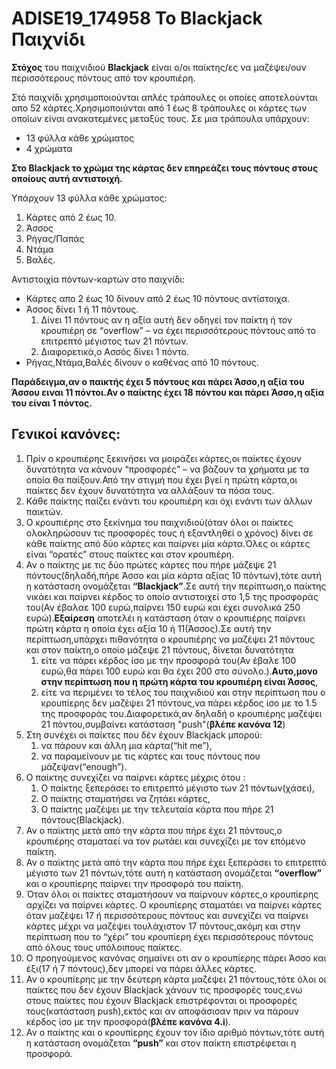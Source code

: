 # ADISE19_174958 Το Blackjack Παιχνίδι

**Στόχος** του παιχνιδιού **Blackjack** είναι ο/οι παίκτης/ες να μαζέψει/ουν περισσότερους πόντους από τον κρουπιέρη.

Στό παιχνίδι χρησιμοποιούνται απλές τράπουλες οι οποίες αποτελούνται απο 52 κάρτες.Χρησιμοποιύνται από 1 έως 8 τράπουλες οι κάρτες των οποίων είναι ανακατεμένες μεταξύς τους.
Σε μια τράπουλα υπάρχουν:
  - 13 φύλλα κάθε χρώματος
  - 4 χρώματα 

**Στο Blackjack το χρώμα της κάρτας δεν επηρεάζει τους πόντους στους οποίους αυτή αντιστοιχή.**

Υπάρχουν 13 φύλλα κάθε χρώματος:
1. Κάρτες από 2 έως 10.
2. Άσσος
3. Ρήγας/Παπάς
4. Ντάμα
5. Βαλές.

Αντιστοιχία  πόντων-καρτών στο παιχνίδι:
- Κάρτες απο 2 έως 10 δίνουν από 2 έως 10 πόντους αντίστοιχα.
- Άσσος δίνει 1 ή 11 πόντους.
  1. Δίνει 11 πόντους αν η αξία αυτή δεν οδηγεί τον παίκτη ή τον κρουπιέρη σε “overflow” – να έχει περισσότερους πόντους από το επιτρεπτό μέγιστος των 21  πόντων.
  2. Διαφορετικά,ο Ασσός δίνει 1 πόντο.
- Ρήγας,Ντάμα,Βαλές δίνουν ο καθένας από 10 πόντους.

**Παράδειγμα,αν ο παικτής έχει 5 πόντους και πάρει Άσσο,η αξία του Άσσου ειναι 11 πόντοι.Αν ο παίκτης έχει 18 πόντου και πάρει Άσσο,η αξία του είναι 1 πόντος.**

## Γενικοί κανόνες:
1. Πρίν ο κρουπιέρης ξεκινήσει να μοιράζει κάρτες,οι παίκτες έχουν δυνατότητα να κάνουν “προσφορές” – να βάζουν τα χρήματα με τα οποία θα παίξουν.Από την στιγμή που έχει βγεί η πρώτη κάρτα,οι παίκτες δεν έχουν δυνατότητα να αλλάξουν τα πόσα τους.
2. Κάθε παίκτης παίζει ενάντι του κρουπιέρη και όχι ενάντι των άλλων παικτών.
3. Ο κρουπιέρης στο ξεκίνημα του παιχνιδιού(όταν όλοι οι παίκτες ολοκληρώσουν τις προσφορές τους ή εξαντληθεί ο χρόνος) δίνει σε κάθε παίκτης από δύο κάρτες και παίρνει μία κάρτα.Όλες οι κάρτες είναι “ορατές” στους παίκτες και στον κρουπιέρη.
4. Αν ο παίκτης με τις δύο πρώτες κάρτες που πήρε μάζεψε 21 πόντους(δηλαδή,πήρε Άσσο και μία κάρτα αξίας 10 πόντων),τότε αυτή η κατάσταση ονομάζεται **“Blackjack”**.Σε αυτή την περίπτωση,ο παίκτης νικάει και παίρνει κέρδος το οποίο αντιστοιχεί στο 1,5 της προσφοράς του(Αν έβαλαε 100 ευρώ,παίρνει 150 ευρώ και έχει συνολικά 250 ευρώ).**Εξαίρεση** αποτελέι η κατάσταση όταν ο κρουπιέρης παίρνει πρώτη κάρτα η οποία έχει αξία 10 ή 11(Άσσος).Σε αυτή την περίπτωση,υπάρχει πιθανότητα ο κρουπιέρης να μαζέψει 21 πόντους και στον παίκτη,ο οποίο μάζεψε 21 πόντους, δίνεται δυνατότητα 
   1. είτε να πάρει κέρδος ίσο με την προσφορά του(Αν έβαλε 100 ευρώ,θα πάρει 100 ευρώ και θα έχει 200 στο σύνολο.).**Αυτο,μονο στην περίπτωση που η πρώτη κάρτα του κρουπιέρη είναι Άσσος**, 
   2. είτε να περιμένει το τέλος του παιχνιδιού και στην περίπτωση που ο κρουπίερης δεν μαζέψει 21 πόντους,να πάρει κέρδος ίσο με το 1.5 της προσφοράς του.Διαφορετικά,αν δηλαδή ο κρουπιέρης μαζέψει 21 πόντου,συμβαίνει κατάσταση "push"(**βλέπε κανόνα 12**)
5. Στη συνέχει οι παίκτες που δέν έχουν Blackjack μπορού:
    1. να πάρουν και άλλη μια κάρτα(“hit me”),
    2. να παραμείνουν με τις κάρτες και τους πόντους που μάζεψαν(“enough”).
6. Ο παίκτης συνεχίζει να παίρνει κάρτες μέχρις ότου :
    1. Ο παίκτης ξεπεράσει το επιτρεπτό μέγιστο των 21 πόντων(χάσει),
    2. Ο παίκτης σταματήσει να ζητάει κάρτες,
    3. Ο παίκτης μαζέψει με την τελευταία κάρτα που πήρε 21 πόντους(Blackjack).
7. Αν ο παίκτης μετά από την κάρτα που πήρε έχει 21 πόντους,ο κρουπιέρης σταματαεί να τον ρωτάει και συνεχίζει με τον επόμενο παίκτη.
8. Αν ο παίκτης μετά από την κάρτα που πήρε έχει ξεπεράσει το επιτρεπτό μέγιστο των 21 πόντων,τότε αυτή η κατάσταση ονομάζεται **“overflow”** και ο κρουπίερης παίρνει την προσφορά του παίκτη.
9. Όταν όλοι οι παίκτες σταματήσουν να παίρνουν κάρτες,ο κρουπίερης αρχίζει να παίρνει κάρτες.
Ο κρουπίερης σταματάει να παίρνει κάρτες όταν μαζέψει 17 ή περισσότερους πόντους και συνεχίζει να παίρνει κάρτες μέχρι να μαζέψει τουλάχιστον 17 πόντους,ακόμη και στην περίπτωση που το “χέρι” του κρουπίερη έχει περισσότερους πόντους από όλους τους υπόλοιπους παίκτες.
10. Ο προηγούμενος κανόνας σημαίνει οτι αν ο κρουπίερης πάρει Άσσο και έξι(17 ή 7 πόντους),δεν μπορεί να πάρει άλλες κάρτες.
11. Αν ο κρουπίερης με την δεύτερη κάρτα μαζέψει 21 πόντους,τότε όλοι οι παίκτες που δεν έχουν Blackjack χάνουν τις προσφορές τους,ενω στους παίκτες που έχουν Blackjack επιστρέφονται οι προσφορές τους(κατάσταση push),εκτός και αν αποφάσισαν πριν να πάρουν κέρδος ίσο με την προσφορά(**βλέπε κανόνα 4.i**).
12. Αν ο παίκτης και ο κρουπίερης έχουν τον ίδιο αριθμό πόντων,τότε αυτή η κατάσταση ονομάζεται **“push”** και στον παίκτη επιστρέφεται η προσφορά.
